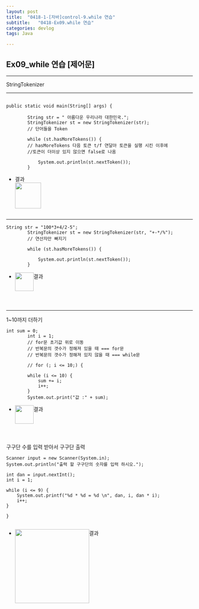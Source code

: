 ```yaml
---
layout: post
title:  "0418-1-[자바]control-9.while 연습"
subtitle:   "0418-Ex09.while 연습"
categories: devlog
tags: Java

---
```

## Ex09_while 연습 [제어문]
---
<p>
StringTokenizer

</p>

---

~~~

public static void main(String[] args) {

		String str = " 아름다운 우리나라 대한민국.";
		StringTokenizer st = new StringTokenizer(str);
		// 단어들을 Token

		while (st.hasMoreTokens()) {
		// hasMoreTokens 다음 토큰 t/f 연달아 토큰을 실행 시킨 이후에
		//토큰이 더이상 있지 않으면 false로 나옴

			System.out.println(st.nextToken());
		}

~~~




- 결과<br/>
<img style="float: left;" src="https://user-images.githubusercontent.com/49095304/59148461-3e59ea00-8a44-11e9-811f-f187213fa068.JPG" width="70"><br/><br/><br/><br/><br/>



---

~~~
String str = "100*3+4/2-5";
		StringTokenizer st = new StringTokenizer(str, "+-*/%");
		// 연산자만 빠지기

		while (st.hasMoreTokens()) {

			System.out.println(st.nextToken());
		}

~~~

- 결과
<img style="float: left;" src="https://user-images.githubusercontent.com/49095304/59148502-b32d2400-8a44-11e9-8ef1-e71ab5daacb2.JPG" width="50"><br/><br/><br/><br/><br/>


---

<p>
1~10까지 더하기
</p>

~~~
int sum = 0;
		int i = 1;
		// for문 초기값 위로 이동
		// 반복문의 갯수가 정해져 있을 때 === for문
		// 반복문의 갯수가 정해져 있지 않을 때 === while문

		// for (; i <= 10;) {

		while (i <= 10) {
			sum += i;
			i++;
		}
		System.out.print("값 :" + sum);

~~~

- 결과
<img style="float: left;" src="https://user-images.githubusercontent.com/49095304/59148524-00a99100-8a45-11e9-95dc-4c16a1bac142.JPG" width="50"><br/><br/><br/><br/><br/>


<p>
구구단 수를 입력 받아서 구구단 출력
</p>

~~~
Scanner input = new Scanner(System.in);
System.out.println("출력 할 구구단의 숫자를 입력 하시오.");

int dan = input.nextInt();
int i = 1;

while (i <= 9) {
	System.out.printf("%d * %d = %d \n", dan, i, dan * i);
	i++;
}

}


~~~

- 결과
<img style="float: left;" src="https://user-images.githubusercontent.com/49095304/59148603-08b60080-8a46-11e9-837d-3438e618f4c6.JPG" width="200"><br/><br/><br/><br/><br/>
